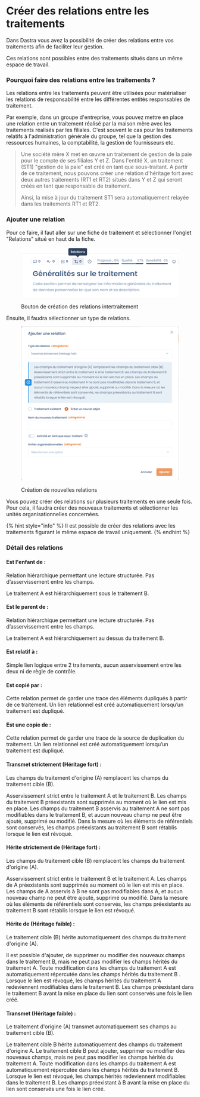 # Créer des relations entre les traitements

Dans Dastra vous avez la possibilité de créer des relations entre vos traitements afin de faciliter leur gestion.

Ces relations sont possibles entre des traitements situés dans un même espace de travail.

### Pourquoi faire des relations entre les traitements ?

Les relations entre les traitements peuvent être utilisées pour matérialiser les relations de responsabilité entre les différentes entités responsables de traitement.&#x20;

Par exemple, dans un groupe d'entreprise, vous pouvez mettre en place une relation entre un traitement réalisé par la maison mère avec les traitements réalisés par les filiales. C'est souvent le cas pour les traitements relatifs à l'administration générale du groupe, tel que la gestion des ressources humaines, la comptabilité, la gestion de fournisseurs etc.&#x20;

> Une société mère X met en œuvre un traitement de gestion de la paie pour le compte de ses filiales Y et Z. Dans l'entité X, un traitement (ST1) "gestion de la paie" est créé en tant que sous-traitant. A partir de ce traitement, nous pouvons créer une relation d'héritage fort avec deux autres traitements (RT1 et RT2) situés dans Y et Z qui seront créés en tant que responsable de traitement.&#x20;
>
> Ainsi, la mise à jour du traitement ST1 sera automatiquement relayée dans les traitements RT1 et RT2.&#x20;

### Ajouter une relation

Pour ce faire, il faut aller sur une fiche de traitement et sélectionner l'onglet "Relations" situé en haut de la fiche.

<figure><img src="../../.gitbook/assets/image (1) (1) (1) (1) (1) (1) (1).png" alt=""><figcaption><p>Bouton de création des relations intertraitement</p></figcaption></figure>



Ensuite, il faudra sélectionner un type de relations.

<figure><img src="../../.gitbook/assets/image (1) (1) (1) (1) (1) (1) (1) (1).png" alt=""><figcaption><p>Création de nouvelles relations</p></figcaption></figure>

Vous pouvez créer des relations sur plusieurs traitements en une seule fois. Pour cela, il faudra créer des nouveaux traitements et sélectionner les unités organisationnelles concernées.

{% hint style="info" %}
Il est possible de créer des relations avec les traitements figurant le même espace de travail uniquement.&#x20;
{% endhint %}

### Détail des relations

#### Est l'enfant de :&#x20;

Relation hiérarchique permettant une lecture structurée. Pas d’asservissement entre les champs.

Le traitement A est hiérarchiquement sous le traitement B.

#### Est le parent de :&#x20;

Relation hiérarchique permettant une lecture structurée. Pas d’asservissement entre les champs.

Le traitement A est hiérarchiquement au dessus du traitement B.

#### Est relatif à :&#x20;

Simple lien logique entre 2 traitements, aucun asservissement entre les deux ni de règle de contrôle.&#x20;

#### Est copié par :

Cette relation permet de garder une trace des éléments dupliqués à partir de ce traitement. Un lien relationnel est créé automatiquement lorsqu’un traitement est dupliqué.&#x20;

#### Est une copie de :&#x20;

Cette relation permet de garder une trace de la source de duplication du traitement. Un lien relationnel est créé automatiquement lorsqu’un traitement est dupliqué.&#x20;

#### Transmet strictement (Héritage fort) :

Les champs du traitement d'origine (A) remplacent les champs du traitement cible (B).&#x20;

Asservissement strict entre le traitement A et le traitement B. Les champs du traitement B préexistants sont supprimés au moment où le lien est mis en place. Les champs du traitement B asservis au traitement A ne sont pas modifiables dans le traitement B, et aucun nouveau champ ne peut être ajouté, supprimé ou modifié. Dans la mesure où les éléments de référentiels sont conservés, les champs préexistants au traitement B sont rétablis lorsque le lien est révoqué.

#### Hérite strictement de (Héritage fort) :&#x20;

Les champs du traitement cible (B) remplacent les champs du traitement d'origine (A).&#x20;

Asservissement strict entre le traitement B et le traitement A. Les champs de A préexistants sont supprimés au moment où le lien est mis en place. Les champs de A asservis à B ne sont pas modifiables dans A, et aucun nouveau champ ne peut être ajouté, supprimé ou modifié. Dans la mesure où les éléments de référentiels sont conservés, les champs préexistants au traitement B sont rétablis lorsque le lien est révoqué.

#### Hérite de (Héritage faible) :&#x20;

Le traitement cible (B) hérite automatiquement des champs du traitement d'origine (A).&#x20;

Il est possible d'ajouter, de supprimer ou modifier des nouveaux champs dans le traitement B, mais ne peut pas modifier les champs hérités du traitement A. Toute modification dans les champs du traitement A est automatiquement répercutée dans les champs hérités du traitement B . Lorsque le lien est révoqué, les champs hérités du traitement A redeviennent modifiables dans le traitement B. Les champs préexistant dans le traitement B avant la mise en place du lien sont conservés une fois le lien créé.

#### Transmet (Héritage faible) :&#x20;

Le traitement d'origine (A) transmet automatiquement ses champs au traitement cible (B).&#x20;

Le traitement cible B hérite automatiquement des champs du traitement d'origine A. Le traitement cible B peut ajouter, supprimer ou modifier des nouveaux champs, mais ne peut pas modifier les champs hérités du traitement A. Toute modification dans les champs du traitement A est automatiquement répercutée dans les champs hérités du traitement B. Lorsque le lien est révoqué, les champs hérités redeviennent modifiables dans le traitement B. Les champs préexistant à B avant la mise en place du lien sont conservés une fois le lien créé.

